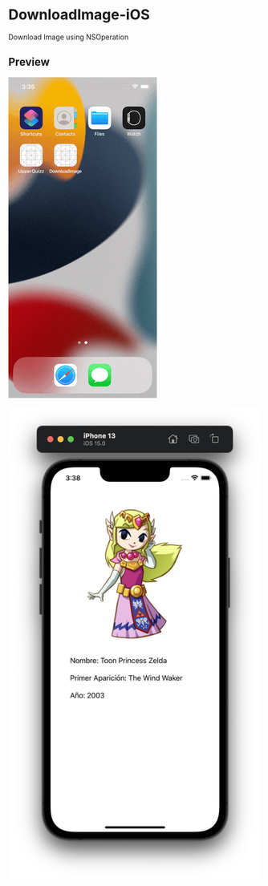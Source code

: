 # DownloadImage-iOS

Download Image using NSOperation

## Preview

![preview](doc-assets/preview.gif)

![preview](doc-assets/final-preview.png)
